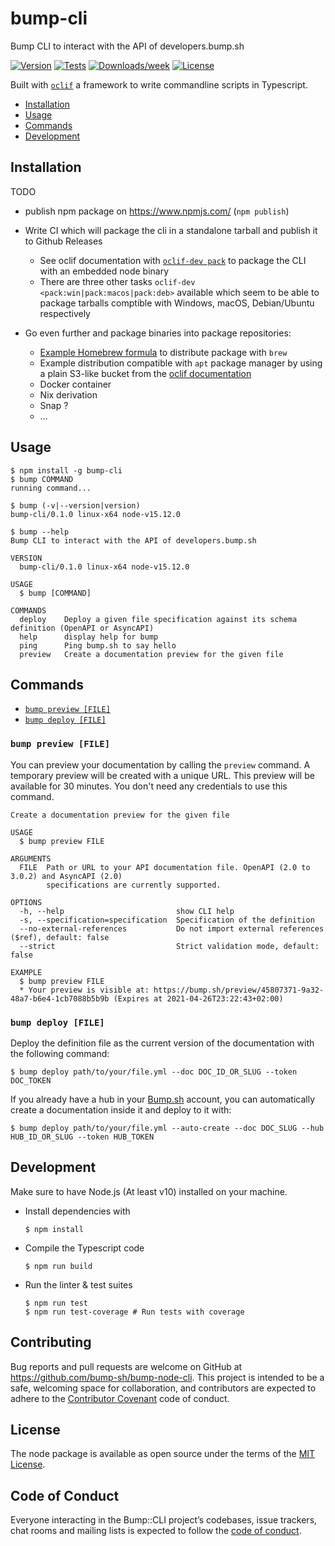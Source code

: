 # bump-cli

Bump CLI to interact with the API of developers.bump.sh

[![Version](https://img.shields.io/npm/v/bump-cli.svg)](https://npmjs.org/package/bump-cli)
[![Tests](https://github.com/bump-sh/bump-node-cli/actions/workflows/checks.yml/badge.svg)](https://github.com/bump-sh/bump-node-cli/actions/workflows/checks.yml)
[![Downloads/week](https://img.shields.io/npm/dw/bump-cli.svg)](https://npmjs.org/package/bump-cli)
[![License](https://img.shields.io/npm/l/bump-cli.svg)](https://github.com/bump-sh/bump-node-cli/blob/master/package.json)


Built with [`oclif`](https://oclif.io) a framework to write commandline scripts in Typescript.

* [Installation](#installation)
* [Usage](#usage)
* [Commands](#commands)
* [Development](#development)

## Installation

TODO

- publish npm package on https://www.npmjs.com/ (`npm publish`)
- Write CI which will package the cli in a standalone tarball and publish it to Github Releases
  - See oclif documentation with [`oclif-dev pack`](https://oclif.io/docs/releasing#standalone-tarballs) to package the CLI with an embedded node binary
  - There are three other tasks `oclif-dev <pack:win|pack:macos|pack:deb>` available which seem to be able to package tarballs comptible with Windows, macOS, Debian/Ubuntu respectively

- Go even further and package binaries into package repositories:
  - [Example Homebrew formula](https://github.com/heroku/homebrew-brew/blob/master/Formula/heroku.rb#L9) to distribute package with `brew`
  - Example distribution compatible with `apt` package manager by using a plain S3-like bucket from the [oclif documentation](https://oclif.io/docs/releasing#ubuntudebian-packages)
  - Docker container
  - Nix derivation
  - Snap ?
  - …

## Usage

```sh-session
$ npm install -g bump-cli
$ bump COMMAND
running command...

$ bump (-v|--version|version)
bump-cli/0.1.0 linux-x64 node-v15.12.0

$ bump --help
Bump CLI to interact with the API of developers.bump.sh

VERSION
  bump-cli/0.1.0 linux-x64 node-v15.12.0

USAGE
  $ bump [COMMAND]

COMMANDS
  deploy    Deploy a given file specification against its schema definition (OpenAPI or AsyncAPI)
  help      display help for bump
  ping      Ping bump.sh to say hello
  preview   Create a documentation preview for the given file
```

## Commands

* [`bump preview [FILE]`](#bump-preview-file)
* [`bump deploy [FILE]`](#bump-deploy-file)

### `bump preview [FILE]`

You can preview your documentation by calling the `preview` command. A temporary preview will be created with a unique URL. This preview will be available for 30 minutes. You don't need any credentials to use this command.

```
Create a documentation preview for the given file

USAGE
  $ bump preview FILE

ARGUMENTS
  FILE  Path or URL to your API documentation file. OpenAPI (2.0 to 3.0.2) and AsyncAPI (2.0)
        specifications are currently supported.

OPTIONS
  -h, --help                         show CLI help
  -s, --specification=specification  Specification of the definition
  --no-external-references           Do not import external references ($ref), default: false
  --strict                           Strict validation mode, default: false

EXAMPLE
  $ bump preview FILE
  * Your preview is visible at: https://bump.sh/preview/45807371-9a32-48a7-b6e4-1cb7088b5b9b (Expires at 2021-04-26T23:22:43+02:00)
```

### `bump deploy [FILE]`

Deploy the definition file as the current version of the documentation with the following command:

```sh-session
$ bump deploy path/to/your/file.yml --doc DOC_ID_OR_SLUG --token DOC_TOKEN
```

If you already have a hub in your [Bump.sh](https://bump.sh) account, you can automatically create a documentation inside it and deploy to it with:

```sh-session
$ bump deploy path/to/your/file.yml --auto-create --doc DOC_SLUG --hub HUB_ID_OR_SLUG --token HUB_TOKEN
```

## Development

Make sure to have Node.js (At least v10) installed on your machine.

- Install dependencies with
  
  ```sh-session
  $ npm install
  ```
  
- Compile the Typescript code
  
  ```sh-session
  $ npm run build
  ```
  
- Run the linter & test suites
  
  ```sh-session
  $ npm run test
  $ npm run test-coverage # Run tests with coverage
  ```

## Contributing

Bug reports and pull requests are welcome on GitHub at https://github.com/bump-sh/bump-node-cli. This project is intended to be a safe, welcoming space for collaboration, and contributors are expected to adhere to the [Contributor Covenant](http://contributor-covenant.org) code of conduct.

## License

The node package is available as open source under the terms of the [MIT License](http://opensource.org/licenses/MIT).

## Code of Conduct

Everyone interacting in the Bump::CLI project’s codebases, issue trackers, chat rooms and mailing lists is expected to follow the [code of conduct](https://github.com/bump-sh/bump-cli/blob/master/CODE_OF_CONDUCT.md).
